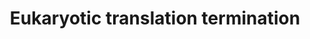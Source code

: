 ---
annotations:
- type: Pathway Ontology
  value: translation termination pathway
authors:
- MaintBot
- AlexanderPico
- ReactomeTeam
- Anwesha
- Eweitz
description: The arrival of any of the three stop codons (UAA, UAG and UGA) into the
  ribosomal A-site triggers the binding of a release factor (RF) to the ribosome and
  subsequent polypeptide chain release. In eukaryotes, the RF is composed of two proteins,
  eRF1 and eRF3. eRF1 is responsible for the hydrolysis of the peptidyl-tRNA, while
  eRF3 provides a GTP-dependent function. The ribosome releases the mRNA and dissociates
  into its two complex subunits, which can reassemble on another molecule to begin
  a new round of protein synthesis. It should be noted that at present, there is no
  factor identified in eukaryotes that would be the functional equivalent of the bacterial
  ribosome release (or recycling) factor, RRF, that catalyzes dissociation of the
  ribosome from the mRNA following release of the polypeptide  View original pathway
  at [http://www.reactome.org/PathwayBrowser/#DIAGRAM=72764 Reactome].
last-edited: 2021-05-22
organisms:
- Homo sapiens
redirect_from:
- /index.php/Pathway:WP1813
- /instance/WP1813
schema-jsonld:
- '@context': https://schema.org/
  '@id': https://wikipathways.github.io/pathways/WP1813.html
  '@type': Dataset
  creator:
    '@type': Organization
    name: WikiPathways
  description: The arrival of any of the three stop codons (UAA, UAG and UGA) into
    the ribosomal A-site triggers the binding of a release factor (RF) to the ribosome
    and subsequent polypeptide chain release. In eukaryotes, the RF is composed of
    two proteins, eRF1 and eRF3. eRF1 is responsible for the hydrolysis of the peptidyl-tRNA,
    while eRF3 provides a GTP-dependent function. The ribosome releases the mRNA and
    dissociates into its two complex subunits, which can reassemble on another molecule
    to begin a new round of protein synthesis. It should be noted that at present,
    there is no factor identified in eukaryotes that would be the functional equivalent
    of the bacterial ribosome release (or recycling) factor, RRF, that catalyzes dissociation
    of the ribosome from the mRNA following release of the polypeptide  View original
    pathway at [http://www.reactome.org/PathwayBrowser/#DIAGRAM=72764 Reactome].
  keywords:
  - 'RPL27 '
  - 'RPS9 '
  - 'RPL11 '
  - Pi
  - 'RPL36AL '
  - 'RPS19 '
  - 'RPL26 '
  - 'RPL7A '
  - 'RPS7 '
  - 'RPS15A '
  - 'RPLP0 '
  - APEH
  - Ribosome:mRNA:peptidyl-tRNA Complex
  - 'GDP '
  - 'RPL18 '
  - 'RPL10L '
  - 'RPS4Y2 '
  - 'RPS4Y1 '
  - 'RPLP1 '
  - 'RPL12 '
  - Me-Q185-ETF1
  - 'RPL14 '
  - 'RPS25 '
  - 'RPS14 '
  - '5.8S rRNA '
  - 'RPS24 '
  - 'RPL34 '
  - 'RPS16 '
  - 'RPS27A(77-156) '
  - 'RPL10 '
  - 'RPS3A '
  - ETF1 dimer:eRF3:GTP
  - 'ETF1 '
  - 'RPS29 '
  - dimer:eRF3:GTP:80S
  - N6AMT1:TRMT112
  - 'GSPT1 '
  - 'RPS8 '
  - 'RPL31 '
  - 'RPL8 '
  - 'RPS28 '
  - 'RPS27L '
  - 'RPL28 '
  - Ribosome:mRNA:tRNA
  - 'RPL15 '
  - 'tRNA '
  - 'RPS10 '
  - protein
  - 'RPL29 '
  - 'RPL41 '
  - 'RPL13 '
  - 'RPL6 '
  - 'RPS5 '
  - 'RPL40 '
  - 'Me-Q185-ETF1 '
  - 'TRMT112 '
  - 'RPL10A '
  - 'RPS3 '
  - AdoHcy
  - 'RPL37A '
  - 'RPL3 '
  - 'RPLP2 '
  - AdoMet
  - '28S rRNA '
  - 'N6AMT1 '
  - 'RPL3L '
  - 'RPL35A '
  - 'RPL7 '
  - 'RPL36A '
  - 'RPSA '
  - 'RPS26 '
  - 'FAU '
  - 'RPS13 '
  - 'RPL19 '
  - 'RPS6 '
  - 'RPS21 '
  - 'RPS27 '
  - 'RPL39 '
  - 'RPS23 '
  - 'RPL37 '
  - 'RPL4 '
  - 'RPS20 '
  - 'RPL23A '
  - 'RPL26L1 '
  - 'RPS4X '
  - Ribosome:mRNA:peptidyl-tRNA
  - 'GSPT2 '
  - 'RPL22L1 '
  - dimer:eRF3:GDP:80S
  - 'RPL17 '
  - 'RPS15 '
  - 'RPL23 '
  - 'RPS17 '
  - 'RPL35 '
  - 'RPL36 '
  - 'peptidyl-tRNA with elongated peptide '
  - Ribosome:mRNA:peptidyl-tRNA with elongating peptide
  - 'RPL21 '
  - 'RPL39L '
  - 'RPL38 '
  - '5S rRNA '
  - 80S
  - NAc-Ser residue
  - '18S rRNA '
  - 'RPL13A '
  - 'RPL5 '
  - 'GTP '
  - 'protein '
  - 'RPL22 '
  - dimer:eRF3:GTP
  - Complex
  - NAc-Ser:protein
  - 'RPL24 '
  - H2O
  - 'mRNA '
  - 'NAc-Ser residue '
  - 'RPL32 '
  - 'RPS12 '
  - 'RPL30 '
  - 'RPL18A '
  - 'RPS18 '
  - 'RPL27A '
  - 'RPS11 '
  - 'RPS2 '
  - 'RPL9 '
  license: CC0
  name: Eukaryotic translation termination
seo: CreativeWork
title: Eukaryotic translation termination
wpid: WP1813
---